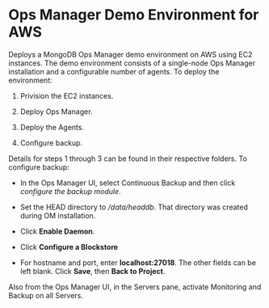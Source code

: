 # Ops Manager Demo Environment for AWS

Deploys a MongoDB Ops Manager demo environment on AWS using EC2 instances. The demo environment consists of a single-node Ops Manager installation and a configurable number of agents. To deploy the environment:

1. Privision the EC2 instances.

2. Deploy Ops Manager.

3. Deploy the Agents.

4. Configure backup. 

Details for steps 1 through 3 can be found in their respective folders. To configure backup:

- In the Ops Manager UI, select Continuous Backup and then click *configure the backup module*. 

- Set the HEAD directory to */data/headdb*. That directory was created during OM installation. 

- Click **Enable Daemon**.

- Click **Configure a Blockstore**

- For hostname and port, enter **localhost:27018**. The other fields can be left blank. Click **Save**, then **Back to Project**.

Also from the Ops Manager UI, in the Servers pane, activate Monitoring and Backup on all Servers.




